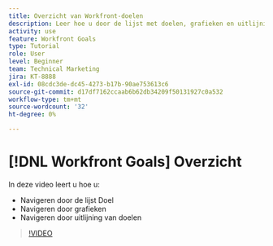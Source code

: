 ```yaml
---
title: Overzicht van Workfront-doelen
description: Leer hoe u door de lijst met doelen, grafieken en uitlijning van doelen kunt navigeren.
activity: use
feature: Workfront Goals
type: Tutorial
role: User
level: Beginner
team: Technical Marketing
jira: KT-8888
exl-id: 08cdc3de-dc45-4273-b17b-90ae753613c6
source-git-commit: d17df7162ccaab6b62db34209f50131927c0a532
workflow-type: tm+mt
source-wordcount: '32'
ht-degree: 0%

---
```


# [!DNL Workfront Goals] Overzicht

In deze video leert u hoe u:

* Navigeren door de lijst Doel
* Navigeren door grafieken
* Navigeren door uitlijning van doelen

>[!VIDEO](https://video.tv.adobe.com/v/3431649/?quality=12&learn=on&enablevpops&captions=dut)
